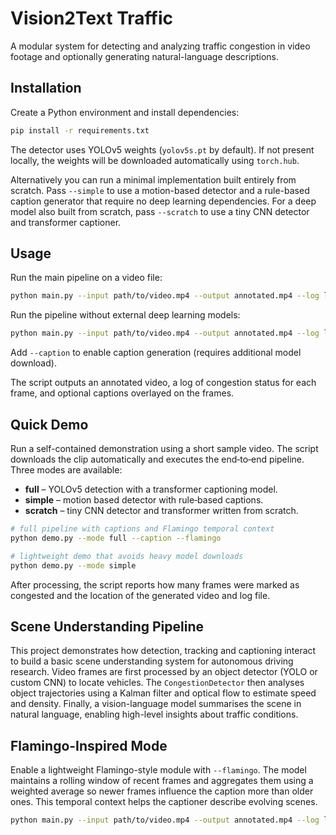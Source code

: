 # Vision2Text Traffic

A modular system for detecting and analyzing traffic congestion in video footage and optionally generating natural-language descriptions.

## Installation

Create a Python environment and install dependencies:

```bash
pip install -r requirements.txt
```

The detector uses YOLOv5 weights (`yolov5s.pt` by default). If not present locally, the weights will be downloaded automatically using `torch.hub`.

Alternatively you can run a minimal implementation built entirely from scratch. Pass `--simple` to use a motion-based detector and a rule-based caption generator that require no deep learning dependencies. For a deep model also built from scratch, pass `--scratch` to use a tiny CNN detector and transformer captioner.

## Usage

Run the main pipeline on a video file:

```bash
python main.py --input path/to/video.mp4 --output annotated.mp4 --log log.txt
```

Run the pipeline without external deep learning models:

```bash
python main.py --input path/to/video.mp4 --output annotated.mp4 --log log.txt --simple
```

Add `--caption` to enable caption generation (requires additional model download).

The script outputs an annotated video, a log of congestion status for each frame, and optional captions overlayed on the frames.

## Quick Demo

Run a self-contained demonstration using a short sample video. The script
downloads the clip automatically and executes the end‑to‑end pipeline. Three
modes are available:

* **full** – YOLOv5 detection with a transformer captioning model.
* **simple** – motion based detector with rule‑based captions.
* **scratch** – tiny CNN detector and transformer written from scratch.

```bash
# full pipeline with captions and Flamingo temporal context
python demo.py --mode full --caption --flamingo

# lightweight demo that avoids heavy model downloads
python demo.py --mode simple
```

After processing, the script reports how many frames were marked as congested and
the location of the generated video and log file.

## Scene Understanding Pipeline

This project demonstrates how detection, tracking and captioning interact to
build a basic scene understanding system for autonomous driving research. Video
frames are first processed by an object detector (YOLO or custom CNN) to locate
vehicles. The `CongestionDetector` then analyses object trajectories using a
Kalman filter and optical flow to estimate speed and density. Finally, a
vision-language model summarises the scene in natural language, enabling
high-level insights about traffic conditions.

## Flamingo-Inspired Mode

Enable a lightweight Flamingo-style module with `--flamingo`. The model maintains
a rolling window of recent frames and aggregates them using a weighted average so
newer frames influence the caption more than older ones. This temporal context
helps the captioner describe evolving scenes.

```bash
python main.py --input path/to/video.mp4 --output annotated.mp4 --log log.txt --flamingo --caption
```
